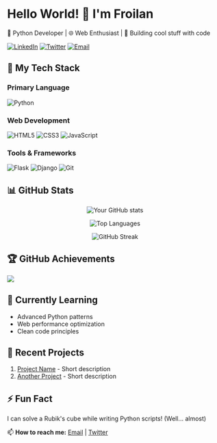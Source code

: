 # Hello World! 👋 I'm Froilan

🐍 Python Developer | 🌐 Web Enthusiast | 🚀 Building cool stuff with code

[![LinkedIn](https://img.shields.io/badge/LinkedIn-0077B5?style=flat&logo=linkedin&logoColor=white)](https://www.linkedin.com/in/yourprofile)
[![Twitter](https://img.shields.io/badge/Twitter-1DA1F2?style=flat&logo=twitter&logoColor=white)](https://twitter.com/yourhandle)
[![Email](https://img.shields.io/badge/Email-D14836?style=flat&logo=gmail&logoColor=white)](mailto:youremail@example.com)

## 🔧 My Tech Stack

### Primary Language
![Python](https://img.shields.io/badge/Python-3776AB?style=for-the-badge&logo=python&logoColor=white)

### Web Development
![HTML5](https://img.shields.io/badge/HTML5-E34F26?style=for-the-badge&logo=html5&logoColor=white)
![CSS3](https://img.shields.io/badge/CSS3-1572B6?style=for-the-badge&logo=css3&logoColor=white)
![JavaScript](https://img.shields.io/badge/JavaScript-F7DF1E?style=for-the-badge&logo=javascript&logoColor=black)

### Tools & Frameworks
![Flask](https://img.shields.io/badge/Flask-000000?style=for-the-badge&logo=flask&logoColor=white)
![Django](https://img.shields.io/badge/Django-092E20?style=for-the-badge&logo=django&logoColor=white)
![Git](https://img.shields.io/badge/Git-F05032?style=for-the-badge&logo=git&logoColor=white)

## 📊 GitHub Stats

<div align="center">
  
![Your GitHub stats](https://github-readme-stats.vercel.app/api?username=Froillan123&show_icons=true&theme=radical&hide_border=true&count_private=true)

![Top Languages](https://github-readme-stats.vercel.app/api/top-langs/?username=Froillan123&layout=compact&theme=radical&hide_border=true&langs_count=6)

![GitHub Streak](https://github-readme-streak-stats.herokuapp.com/?user=Froillan123&theme=radical&hide_border=true)

</div>

## 🏆 GitHub Achievements

![](https://github-profile-trophy.vercel.app/?username=Froillan123&theme=radical&no-frame=true&no-bg=true&margin-w=15&row=2&column=4)

## 🌱 Currently Learning
- Advanced Python patterns
- Web performance optimization
- Clean code principles

## 💼 Recent Projects
1. [Project Name](https://github.com/Froillan123/repo) - Short description
2. [Another Project](https://github.com/Froillan123/repo) - Short description

## ⚡ Fun Fact
I can solve a Rubik's cube while writing Python scripts! (Well... almost)

📫 **How to reach me:** [Email](mailto:youremail@example.com) | [Twitter](https://twitter.com/yourhandle)

